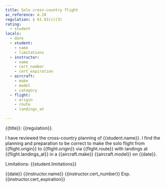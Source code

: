 ```yaml
---
title: Solo cross-country flight
ac_reference: A.10
regulation: § 61.93(c)(3)
rating:
  - student
locals:
  - date
  - student:
    - name
    - limitations
  - instructor:
    - name
    - cert_number
    - cert_expiration
  - aircraft:
    - make
    - model
    - category
  - flight:
    - origin
    - route
    - landings_at

---
```


{{title}}: {{regulation}}.

I have reviewed the cross-country planning of {{student.name}}. I find the planning and preparation to be correct to make the solo flight from {{flight.origin}} to {{flight.origin}} via {{flight.route}} with landings at {{flight.landings_at}} in a
{{aircraft.make}} {{aircraft.model}} on {{date}}.

Limitations: {{student.limitations}}

{{date}} {{instructor.name}} {{instructor.cert_number}} Exp. {{instructor.cert_expiration}}
